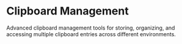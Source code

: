 # Clipboard Management

Advanced clipboard management tools for storing, organizing, and accessing multiple clipboard entries across different environments.
